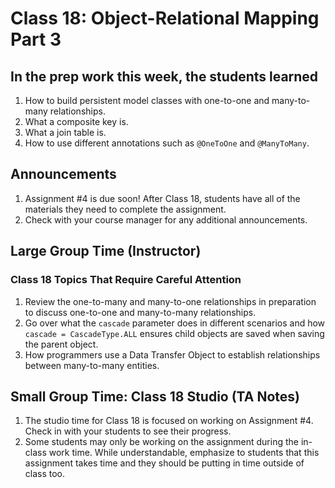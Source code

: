 # Class 18: Object-Relational Mapping Part 3

## In the prep work this week, the students learned

1. How to build persistent model classes with one-to-one and many-to-many relationships.
1. What a composite key is.
1. What a join table is.
1. How to use different annotations such as ``@OneToOne`` and ``@ManyToMany``.

## Announcements

1. Assignment #4 is due soon! After Class 18, students have all of the materials they need to complete the assignment.
1. Check with your course manager for any additional announcements.

## Large Group Time (Instructor)

### Class 18 Topics That Require Careful Attention
1. Review the one-to-many and many-to-one relationships in preparation to discuss one-to-one and many-to-many relationships.
1. Go over what the ``cascade`` parameter does in different scenarios and how ``cascade = CascadeType.ALL`` ensures child objects are saved when saving the parent object.
1. How programmers use a Data Transfer Object to establish relationships between many-to-many entities.


## Small Group Time: Class 18 Studio (TA Notes)

1. The studio time for Class 18 is focused on working on Assignment #4. Check in with your students to see their progress.
1. Some students may only be working on the assignment during the in-class work time. While understandable, emphasize to students that this assignment takes time and they should be putting in time outside of class too.